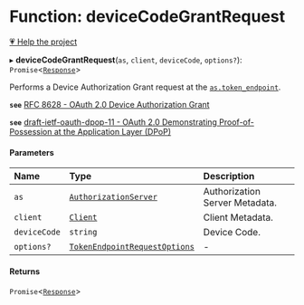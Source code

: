 # Function: deviceCodeGrantRequest

[💗 Help the project](https://github.com/sponsors/panva)

▸ **deviceCodeGrantRequest**(`as`, `client`, `deviceCode`, `options?`): `Promise`<[`Response`]( https://developer.mozilla.org/en-US/docs/Web/API/Response )\>

Performs a Device Authorization Grant request at the
[`as.token_endpoint`](../interfaces/AuthorizationServer.md#token_endpoint).

**`see`** [RFC 8628 - OAuth 2.0 Device Authorization Grant](https://www.rfc-editor.org/rfc/rfc8628.html#section-3.4)

**`see`** [draft-ietf-oauth-dpop-11 - OAuth 2.0 Demonstrating Proof-of-Possession at the Application Layer (DPoP)](https://www.ietf.org/archive/id/draft-ietf-oauth-dpop-11.html#name-dpop-access-token-request)

#### Parameters

| Name | Type | Description |
| :------ | :------ | :------ |
| `as` | [`AuthorizationServer`](../interfaces/AuthorizationServer.md) | Authorization Server Metadata. |
| `client` | [`Client`](../interfaces/Client.md) | Client Metadata. |
| `deviceCode` | `string` | Device Code. |
| `options?` | [`TokenEndpointRequestOptions`](../interfaces/TokenEndpointRequestOptions.md) | - |

#### Returns

`Promise`<[`Response`]( https://developer.mozilla.org/en-US/docs/Web/API/Response )\>
